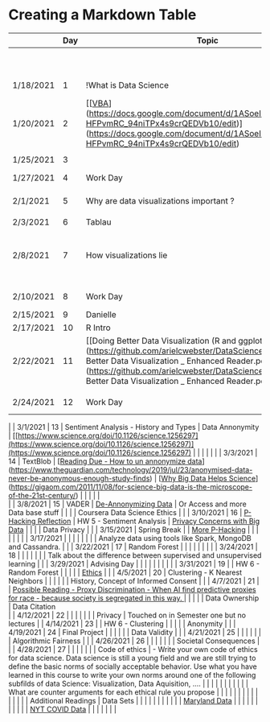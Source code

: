 # Creating a Markdown Table #
|            | Day           | Topic                                                                                                                                                                                | Due                                                                                                                                                  |                                                                                                                          |                                                      |   |   | In Data Science 2                                                                              |                                                                                                                                                                                                                                                                                                                                        |
|------------|---------------|--------------------------------------------------------------------------------------------------------------------------------------------------------------------------------------|------------------------------------------------------------------------------------------------------------------------------------------------------|--------------------------------------------------------------------------------------------------------------------------|------------------------------------------------------|---|---|------------------------------------------------------------------------------------------------|----------------------------------------------------------------------------------------------------------------------------------------------------------------------------------------------------------------------------------------------------------------------------------------------------------------------------------------|
|            |               |                                                                                                                                                                                      |                                                                                                                                                      |                                                                                                                          | [https://classroom.google.com/u/0/c/NDQ0NzcyODkzNjk4](https://classroom.google.com/u/0/c/NDQ0NzcyODkzNjk4) |   |   |                                                                                                |                                                                                                                                                                                                                                                                                                                                  
      |
| 1/18/2021  | 1             | !What is Data Science                                                                                                                                                                |                                                                                                                                                      |                                                                                                                          | [https://arielcwebster.github.io/DataScience/](https://arielcwebster.github.io/DataScience/) |   |   | R                                                                                              | Apache Pig                                                                                                                                                                                                                                                                                                                             |
| 1/20/2021  | 2             | [[[VBA](https://docs.google.com/document/d/1ASoeI5CjFgyQTBm-HFPvmRC_94niTPx4s9crQEDVb10/edit)](https://docs.google.com/document/d/1ASoeI5CjFgyQTBm-HFPvmRC_94niTPx4s9crQEDVb10/edit)](https://docs.google.com/document/d/1ASoeI5CjFgyQTBm-HFPvmRC_94niTPx4s9crQEDVb10/edit) | [[HW1 - Excel](https://docs.google.com/document/d/1g8eOYNe9sDmrstRgvFRZBskxjaIaD7Za4lFXSgPPkVw/edit)](https://docs.google.com/document/d/1g8eOYNe9sDmrstRgvFRZBskxjaIaD7Za4lFXSgPPkVw/edit) |                                                                                                                          |                                                      |   |   | Nueral Networks                                                                                | Hadoop                                                                                                                                                                                                                                                   
                                                                              |
| 1/25/2021  | 3             |                                                                                                                                                                                      |                                                                                                                                                      |                                                                                                                          |                                                      |   | SQL |                                                                                                |
| 1/27/2021  | 4             | Work Day                                                                                                                                                                             | [[HW2 - VBA](https://docs.google.com/document/d/1bTkmUon_Kq6_DupNw2Szh-T4rFGqzeA2aIIBy7m1yhk/edit)](https://docs.google.com/document/d/1bTkmUon_Kq6_DupNw2Szh-T4rFGqzeA2aIIBy7m1yhk/edit) |                                                                                                                          |                                                      |   |   | D3 - Java Script - probably should have done first semester as part of a unit on HTML          |                                                                                                                                                                                                                                                                                                                                        |
| 2/1/2021   | 5             | Why are data visualizations important ?                                                                                                                                              | [[Reading Due - Florence Nightengale](https://docs.google.com/forms/d/1FBgScIpV9Vpa-jb1nlWuoCqOxFE7v5SmQtacpFHpIq8/edit)](https://docs.google.com/forms/d/1FBgScIpV9Vpa-jb1nlWuoCqOxFE7v5SmQtacpFHpIq8/edit) |                                                                                                                          |                                                      |   |   | Tablau                                                                                         |                                                                                                                                                                                                                                                                                                                                
        |
| 2/3/2021   | 6             | Tablau                                                                                                                                                                               | [[COVID Risk Calculator](https://www.nytimes.com/2021/12/30/style/covid-risk-calculator.html)](https://www.nytimes.com/2021/12/30/style/covid-risk-calculator.html) |                                                                                                                          |                                                      |   |   | Julia                                                                                          |                                                                                                                                                                                                                                                                                                                                        |
| 2/8/2021   | 7             | How visualizations lie                                                                                                                                                               | [[Reading Due - Differnet Kinds of Data Visualization](https://github.com/arielcwebster/DataScience/blob/main/visualdatacommunication.pdf)](https://github.com/arielcwebster/DataScience/blob/main/visualdatacommunication.pdf) |                                                                                                                          |                                                      |   |   | [Data cleaning part 2 - https://github.com/JohnDickerson/cmsc320-fall2018/tree/master/project1](https://github.com/JohnDickerson/cmsc320-fall2018/tree/master/project1) |                                                                                                                                                                                                                                    
                                                                                                    |
| 2/10/2021  | 8             | Work Day                                                                                                                                                                             | [[HW 3 - Tablau](https://docs.google.com/document/d/1bta4t39rpvl-kXgO2pmZPGypWnYyBbiyzCPek9kxv9E/edit)](https://docs.google.com/document/d/1bta4t39rpvl-kXgO2pmZPGypWnYyBbiyzCPek9kxv9E/edit) |                                                                                                                          |                                                      |   |   |                                                                                                |                                                                                                                                                                                                                                                                                                                                        |
| 2/15/2021  | 9             | Danielle                                                                                                                                                                             | Reading Due - How Charts Lie                                                                                                                         |                                                                                                                          |                                                      |   |   | Sentiment Analysis                                                                             |                                                                                                                                                                                                                                                                                                                                        |
| 2/17/2021  | 10            | R Intro                                                                                                                                                                              |                                                                                                                                                      |                                                                                                                          |                                                      |   |   | VADER Sentiment Analysis                                                                       |                                                                                                                                                                                                                                                                                                                                        |
| 2/22/2021  | 11            | [[Doing Better Data Visualization (R and ggplots tutorisl)](https://github.com/arielcwebster/DataScience/blob/main/Doing Better Data Visualization _ Enhanced Reader.pdf)](https://github.com/arielcwebster/DataScience/blob/main/Doing Better Data Visualization _ Enhanced Reader.pdf) | [[Why Data is good for governments to provide](https://www.theguardian.com/local-government-network/2013/oct/21/open-data-us-san-francisco)](https://www.theguardian.com/local-government-network/2013/oct/21/open-data-us-san-francisco) |                                                                                                                          |                                                      |   |   | TextBlob Sentiment Analysis (In Book 12.2)                                                     |                                                                                                                                                                                               
                                                                                                                                         |
| 2/24/2021  | 12            | Work Day                                                                                                                                                                             | [[HW 4 - ggplots](https://docs.google.com/document/u/0/d/1TXkdIoYaQrT3uLCqSY_RbHr2jYbZPsTP4KwXppt2sN0/edit)](https://docs.google.com/document/u/0/d/1TXkdIoYaQrT3uLCqSY_RbHr2jYbZPsTP4KwXppt2sN0/edit) |                                                                                                                          |                                                      |   |   | In DS2 maybe make them do machine learning for sentiment analysis                              |                                                                                                                                                                                                                                                                                                                                      
  |
| 3/1/2021   | 13            | Sentiment Analysis - History and Types                                                                                                                                               | Data Annonymity                                                                                                                                      | [[https://www.science.org/doi/10.1126/science.1256297](https://www.science.org/doi/10.1126/science.1256297)](https://www.science.org/doi/10.1126/science.1256297) |                                                      |   |   |                                                                                                |                                                                                                                                                                                                                                                                                                                                        |
| 3/3/2021   | 14            | TextBlob                                                                                                                                                                             | [[Reading Due - How to un annonymize data](https://www.theguardian.com/technology/2019/jul/23/anonymised-data-never-be-anonymous-enough-study-finds)](https://www.theguardian.com/technology/2019/jul/23/anonymised-data-never-be-anonymous-enough-study-finds) | [[Why Big Data Helps Science](https://gigaom.com/2011/11/08/for-science-big-data-is-the-microscope-of-the-21st-century/)](https://gigaom.com/2011/11/08/for-science-big-data-is-the-microscope-of-the-21st-century/) |                                                      |   |   |                                                                                                |                                                                                                                                                                                 
                                                                                                                                                       |
| 3/8/2021   | 15            | VADER                                                                                                                                                                                | [De-Annonymizing Data](https://www.nature.com/articles/s41467-019-10933-3)                                                                           | Or Access and more Data base stuff                                                                                       |                                                      |   |   | Coursera Data Science Ethics                                                                   |                                                                                                                                                                                                                                                                                                                                        |
| 3/10/2021  | 16            | [P-Hacking Reflection](https://rss.onlinelibrary.wiley.com/doi/epdf/10.1111/1740-9713.01505)                                                                                         | HW 5 - Sentiment Analysis                                                                                                                            | [Privacy Concerns with Big Data](https://vartree.blogspot.com/2014/04/i-know-where-you-were-last-summer.html)            |                                                      |   |   | Data Privacy                                                                                   |                                                                                                                                                                                                                                                                                                                                        |
| 3/15/2021  | Spring Break  |                                                                                                                                                                                      | [More P-Hacking](https://rss.onlinelibrary.wiley.com/doi/10.1111/1740-9713.01554)                                                                    |                                                                                                                          |                                                      |   |   |                                                                                                |                                                                                                                                                                                                                                                                                                                                        |
| 3/17/2021  |               |                                                                                                                                                                                      |                                                                                                                                                      |                                                                                                                          |                                                      |   |   | Analyze data using tools like Spark, MongoDB and Cassandra.                                    |                                                                                                                                                                                                                                                                                                                                        |
| 3/22/2021  | 17            | Random Forest                                                                                                                                                                        |                                                                                                                                                      |                                                                                                                          |                                                      |   |   |                                                                                                |                                                                                                                                                                                                                                                                                                                                        |
| 3/24/2021  | 18            |                                                                                                                                                                                      |                                                                                                                                                      |                                                                                                                          |                                                      |   |   | Talk about the difference between supervised and unsupervised learning                         |                                                                                                                                                                                                                                                                                                                                        |
| 3/29/2021  | Advising Day  |                                                                                                                                                                                      |                                                                                                                                                      |                                                                                                                          |                                                      |   |   |                                                                                                |                                                                                                                                                                                                                                                                                                                                        |
| 3/31/2021  | 19            |                                                                                                                                                                                      | HW 6 - Random Forest                                                                                                                                 |                                                                                                                          |                                                      |   |   | [Ethics](https://www.coursera.org/learn/data-science-ethics/supplement/fnK43/what-are-ethics-introduction) |                                                                                                                                                                                                                                                                                                                                        |
| 4/5/2021   | 20            | Clustering - K Nearest Neighbors                                                                                                                                                     |                                                                                                                                                      |                                                                                                                          |                                                      |   |   | History, Concept of Informed Consent                                                           |                                                                                                                                                                                                                                                                                                                                        |
| 4/7/2021   | 21            |                                                                                                                                                                                      | [Possible Reading - Proxy Discrimination - When AI find predictive proxies for race - because society is segregated in this way. ](https://ilr.law.uiowa.edu/print/volume-105-issue-3/proxy-discrimination-in-the-age-of-artificial-intelligence-and-big-data) |                                                                                                                          |                                                      |   |   | Data Ownership                                                                                 | Data Citation                                                                                                                                                                                                                                                                
                                                          |
| 4/12/2021  | 22            |                                                                                                                                                                                      |                                                                                                                                                      |                                                                                                                          |                                                      |   |   | Privacy                                                                                        | Touched on in Semester one but no lectures                                                                                                                                                                                                                                                                                             |
| 4/14/2021  | 23            |                                                                                                                                                                                      | HW 6 - Clustering                                                                                                                                    |                                                                                                                          |                                                      |   |   | Anonymity                                                                                      |                                                                                                                                                                                                                                                                                                                                        |
| 4/19/2021  | 24            | Final Project                                                                                                                                                                        |                                                                                                                                                      |                                                                                                                          |                                                      |   |   | Data Validity                                                                                  |                                                                                                                                                                                                                                                                                                                                        |
| 4/21/2021  | 25            |                                                                                                                                                                                      |                                                                                                                                                      |                                                                                                                          |                                                      |   |   | Algorithmic Fairness                                                                           |                                                                                                                                                                                                                                                                                                                                        |
| 4/26/2021  | 26            |                                                                                                                                                                                      |                                                                                                                                                      |                                                                                                                          |                                                      |   |   | Societal Consequences                                                                          |                                                                                                                                                                                                                                                                                                                                        |
| 4/28/2021  | 27            |                                                                                                                                                                                      |                                                                                                                                                      |                                                                                                                          |                                                      |   |   | Code of ethics                                                                                 |  - Write your own code of ethics for data science. Data science is still a young field and we are still trying to define the basic norms of socially acceptable behavior. Use what you have learned in this course to write your own norms around one of the following subfilds of data Science: Visualization, Data Aquisition, ....  |
|            |               |                                                                                                                                                                                      |                                                                                                                                                      |                                                                                                                          |                                                      |   |   |                                                                                                | What are counter arguments for each ethical rule you propose                                                                                                                                                                                                                                                                           |
|            |               |                                                                                                                                                                                      |                                                                                                                                                      |                                                                                                                          |                                                      |   |   |                                                                                                |                                                                                                                                                                                                                                                                                                                                        |
|            |               | Additional Readings                                                                                                                                                                  | Data Sets                                                                                                                                            |                                                                                                                          |                                                      |   |   |                                                                                                |                                                                                                                                                                                                                                                                                                                                        |
|            |               |                                                                                                                                                                                      | [Maryland Data](https://gopi.maryland.gov/)                                                                                                          |                                                                                                                          |                                                      |   |   |                                                                                                |                                                                                                                                                                                                                                                                                                                                        |
|            |               |                                                                                                                                                                                      | [NYT COVID Data](https://github.com/nytimes/covid-19-data)                                                                                           |                                                                                                                          |                                                      |   |   |                                                                                                |                                                                                                                                                                                                                                                                                                                                        |


